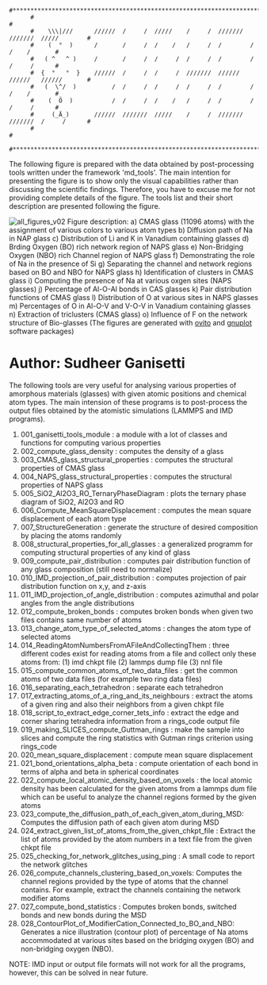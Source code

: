 
          #***********************************************************************************# 
          #                                                                                   # 
          #    \\\|///      //////  /     /  /////    /     /  ///////  ///////  /////        # 
          #    (  °  )      /       /     /  /    /   /     /  /        /        /    /       # 
          #   ( ^   ^ )     /       /     /  /     /  /     /  /        /        /     /      # 
          #  {  °   °  }    //////  /     /  /     /  ///////  //////   //////   //////       # 
          #   (  \^/  )          /  /     /  /     /  /     /  /        /        /    /       # 
          #    (  Ö  )           /  /     /  /    /   /     /  /        /        /     /      # 
          #     (_Ä_)       //////  ///////  /////    /     /  ///////  ///////  /     /      # 
          #                                                                                   # 
          #***********************************************************************************# 

The following figure is prepared with the data obtained by post-processing tools written under the framework 'md_tools'. The main intention for presenting the figure is to show only the visual capabilities rather than discussing the scientific findings. Therefore, you have to excuse me for not providing complete details of the figure. The tools list and their short description are presented following the figure.

![all_figures_v02](https://user-images.githubusercontent.com/7426968/107627483-a58b6100-6c5f-11eb-85e7-b12abc114505.png)
Figure description:
a) CMAS glass (11096 atoms) with the assignment of various colors to various atom types
b) Diffusion path of Na in NAP glass
c) Distribution of Li and K in Vanadium containing glasses
d) Brding Oxygen (BO) rich network region of NAPS glass
e) Non-Bridging Oxygen (NBO) rich Channel region of NAPS glass
f) Demonstrating the role of Na in the presence of Si
g) Separating the channel and network regions based on BO and NBO for NAPS glass
h) Identification of clusters in CMAS glass
i) Computing the presence of Na at various oxgen sites (NAPS glasses)
j) Percentage of Al-O-Al bonds in CAS glasses 
k) Pair distribution functions of CMAS glass
l) Distribution of O at various sites in NAPS glasses
m) Percentages of O in Al-O-V and V-O-V in Vanadium containing glasses
n) Extraction of triclusters (CMAS glass)
o) Influence of F on the network structure of Bio-glasses
(The figures are generated with [ovito](https://www.ovito.org) and [gnuplot](http://www.gnuplot.info/) software packages)

#                                     Author: Sudheer Ganisetti

The following tools are very useful for analysing various properties of amorphous materials (glasses) with given atomic positions and chemical atom types.
The main intension of these programs is to post-process the output files obtained by the atomistic simulations (LAMMPS and IMD programs).

01) 001_ganisetti_tools_module			: a module with a lot of classes and functions for computing various properties  
02) 002_compute_glass_density 			: computes the density of a glass  
03) 003_CMAS_glass_structural_properties	: computes the structural properties of CMAS glass  
04) 004_NAPS_glass_structural_properties	: computes the structural properties of NAPS glass  
05) 005_SiO2_Al2O3_RO_TernaryPhaseDiagram	: plots the ternary phase diagram of SiO2, Al2O3 and RO  
06) 006_Compute_MeanSquareDisplacement		: computes the mean square displacement of each atom type  
07) 007_StructureGeneration			: generate the structure of desired composition by placing the atoms randomly  
08) 008_structural_properties_for_all_glasses	: a generalized programm for computing structural properties of any kind of glass  
09) 009_compute_pair_distribution		: computes pair distribution function of any glass composition (still need to normalize)
10) 010_IMD_projection_of_pair_distribution	: computes projection of pair distribution function on x,y, and z-axis
11) 011_IMD_projection_of_angle_distribution    : computes azimuthal and polar angles from the angle distributions
12) 012_compute_broken_bonds			: computes broken bonds when given two files contains same number of atoms
13) 013_change_atom_type_of_selected_atoms	: changes the atom type of selected atoms
14) 014_ReadingAtomNumbersFromAFileAndCollectingThem : three different codes exist for reading atoms from a file and collect only these atoms from: (1) imd chkpt file (2) lammps dump file (3) nnl file
15) 015_compute_common_atoms_of_two_data_files	: get the common atoms of two data files (for example two ring data files)
16) 016_separating_each_tetrahedron		: separate each tetrahedron
17) 017_extracting_atoms_of_a_ring_and_its_neighbours : extract the atoms of a given ring and also their neighbors from a given chkpt file
18) 018_script_to_extract_edge_corner_tets_info : extract the edge and corner sharing tetrahedra information from a rings_code output file
19) 019_making_SLICES_compute_Guttman_rings	: make the sample into slices and compute the ring statistics with Gutman rings criterion using rings_code
20) 020_mean_square_displacement		: compute mean square displacement
21) 021_bond_orientations_alpha_beta		: compute orientation of each bond in terms of alpha and beta in spherical coordinates
22) 022_compute_local_atomic_density_based_on_voxels : the local atomic density has been calculated for the given atoms from a lammps dum file which can be useful to analyze the channel regions formed by the given atoms 
23) 023_compute_the_diffusion_path_of_each_given_atom_during_MSD: Computes the diffusion path of each given atom during MSD
24) 024_extract_given_list_of_atoms_from_the_given_chkpt_file : Extract the list of atoms provided by the atom numbers in a text file from the given chkpt file
25) 025_checking_for_network_glitches_using_ping  : A small code to report the network glitches
26) 026_compute_channels_clustering_based_on_voxels: Computes the channel regions provided by the type of atoms that the channel contains. For example, extract the channels containing the network modifier atoms 
27) 027_compute_bond_statistics                   : Computes broken bonds, switched bonds and new bonds during the MSD
28) 028_ContourPlot_of_ModifierCation_Connected_to_BO_and_NBO: Generates a nice illustration (contour plot) of percentage of Na atoms accommodated at various sites based on the bridging oxygen (BO) and non-bridging oxygen (NBO).

NOTE: IMD input or output file formats will not work for all the programs, however, this can be solved in near future.

